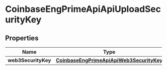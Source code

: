 
# CoinbaseEngPrimeApiApiUploadSecurityKey

## Properties
Name | Type | Description | Notes
------------ | ------------- | ------------- | -------------
**web3SecurityKey** | [**CoinbaseEngPrimeApiApiWeb3SecurityKey**](CoinbaseEngPrimeApiApiWeb3SecurityKey.md) |  |  [optional]



